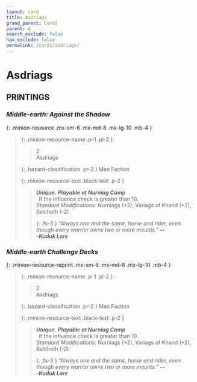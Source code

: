 ```yaml
---
layout: card
title: Asdriags
grand_parent: Cards
parent: A
search_exclude: false
nav_exclude: false
permalink: /cards/asdriags/
---
```


# Asdriags


## PRINTINGS


### _Middle-earth: Against the Shadow_

{: .minion-resource .mx-sm-6 .mx-md-8 .mx-lg-10 .mb-4 }
> {: .minion-resource-name .p-1 .pl-2 }
> > <div class="hazard-mp">2</div>
> > <div class="card-name">Asdriags</div>
>
> {: .hazard-classification .pr-2 }
> Man Faction
>
> {: .minion-resource-text .black-text .p-2 }
> > _**Unique.**_ ***Playable at Nurniag Camp*** <br>&ensp;if the influence check is greater than 10. <br>_Standard Modifications:_ Nurniags (+2), Variags of Khand (+2), Balchoth (-2). 
> > 
> > {: .fs-3 } 
> > _“Always one and the same, horse and rider, even though every warrior owns two or more mounts."_ ***---&#65279;Kuduk&nbsp;Lore*** 
> 

### _Middle-earth Challenge Decks_

{: .minion-resource-reprint .mx-sm-6 .mx-md-8 .mx-lg-10 .mb-4 }
> {: .minion-resource-name .p-1 .pl-2 }
> > <div class="hazard-mp">2</div>
> > <div class="card-name">Asdriags</div>
>
> {: .hazard-classification .pr-2 }
> Man Faction
>
> {: .minion-resource-text .black-text .p-2 }
> > _**Unique.**_ ***Playable at Nurniag Camp*** <br>&ensp;if the influence check is greater than 10. <br>_Standard Modifications:_ Nurniags (+2), Variags of Khand (+2), Balchoth (-2). 
> > 
> > {: .fs-3 } 
> > _“Always one and the same, horse and rider, even though every warrior owns two or more mounts."_ ***---&#65279;Kuduk&nbsp;Lore*** 
> 
